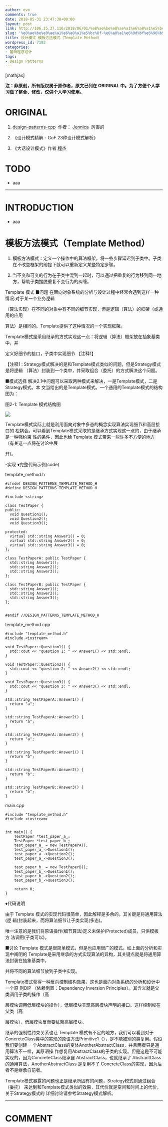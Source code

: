 ```yaml
---
author: evo
comments: true
date: 2018-05-31 23:47:38+00:00
layout: post
link: http://106.15.37.116/2018/06/01/%e8%ae%be%e8%ae%a1%e6%a8%a1%e5%bc%8f-%e6%a8%a1%e6%9d%bf%e6%96%b9%e6%b3%95%e6%a8%a1%e5%bc%8f%ef%bc%88template-method%ef%bc%89/
slug: '%e8%ae%be%e8%ae%a1%e6%a8%a1%e5%bc%8f-%e6%a8%a1%e6%9d%bf%e6%96%b9%e6%b3%95%e6%a8%a1%e5%bc%8f%ef%bc%88template-method%ef%bc%89'
title: 设计模式 模板方法模式（Template Method）
wordpress_id: 7193
categories:
- 基础程序设计
tags:
- Design Patterns
---
```


<!-- more -->

[mathjax]

**注：非原创，所有版权属于原作者，原文已列在 ORIGINAL 中。为了方便个人学习做了整合、修改，仅供个人学习使用。**


# ORIGINAL





 	
  1. [design-patterns-cpp](https://github.com/yogykwan/design-patterns-cpp)  作者： [Jennica](http://jennica.space/)  厉害的

 	
  2. 《设计模式精解 - GoF 23种设计模式解析》

 	
  3. 《大话设计模式》作者 程杰




# TODO





 	
  * aaa





* * *





# INTRODUCTION





 	
  * aaa




# 模板方法模式（Template Method）





 	
  1. 模板方法模式：定义一个操作中的算法框架，将一些步骤延迟到子类中。子类在不改变框架的前提下就可以重新定义某些特定步骤。

 	
  2. 当不变和可变的行为在子类中混到一起时，可以通过把重复的行为移到同一地方，帮助子类摆脱重复不变行为的纠缠。






Template 模式
■问题
在面向对象系统的分析与设计过程中经常会遇到这样一种情况:对于某一个业务逻辑

（算法实现）在不同的对象中有不同的细节实现，但是逻辑（算法）的框架（或通用的应用

算法）是相同的。Template提供了这种情况的一个实现框架。

Template模式是采用继承的方式实现这一点：将逻辑（算法）框架放在抽象基类中，并

定义好细节的接口，子类中实现细节 【注释1】

【注释1 : Strategy模式解决的是和Template模式类似的问题，但是Strategy模式是将逻辑 （算法）封装到一个类中，并采取组合（委托）的方式解决这个问题。

■模式选择
解决2.1中问题可以采取两种模式来解决，一是Template模式，二是Strategy模式。本 文当给出的是Template模式。一个通用的Template模式的结构图为：

图2-1: Template 模式结构图


![](http://106.15.37.116/wp-content/uploads/2018/06/img_5b11002ac90ab.png)


Template模式实际上就是利用面向对象中多态的概念实现算法实现细节和高层接口的 松耦合。可以看到Template模式采取的是继承方式实现这一点的，由于继承是一种强约束 性的条件，因此也给 Template 模式带来一些许多不方便的地方（有关这一点将在讨论中展

开)。

-实现
♦完整代码示例(code)

template_method.h

    
    #ifndef DESIGN_PATTERNS_TEMPLATE_METHOD_H
    #define DESIGN_PATTERNS_TEMPLATE_METHOD_H
    
    #include <string>
    
    class TestPaper {
    public:
      void Question1();
      void Question2();
      void Question3();
    
    protected:
      virtual std::string Answer1() = 0;
      virtual std::string Answer2() = 0;
      virtual std::string Answer3() = 0;
    };
    
    class TestPaperA: public TestPaper {
      std::string Answer1();
      std::string Answer2();
      std::string Answer3();
    };
    
    class TestPaperB: public TestPaper {
      std::string Answer1();
      std::string Answer2();
      std::string Answer3();
    };
    
    
    #endif //DESIGN_PATTERNS_TEMPLATE_METHOD_H
    


template_method.cpp

    
    #include "template_method.h"
    #include <iostream>
    
    void TestPaper::Question1() {
      std::cout << "question 1: " << Answer1() << std::endl;
    }
    
    void TestPaper::Question2() {
      std::cout << "question 2: " << Answer2() << std::endl;
    }
    
    void TestPaper::Question3() {
      std::cout << "question 3: " << Answer3() << std::endl;
    }
    
    std::string TestPaperA::Answer1() {
      return "a";
    }
    
    std::string TestPaperA::Answer2() {
      return "a";
    }
    
    std::string TestPaperA::Answer3() {
      return "a";
    }
    
    std::string TestPaperB::Answer1() {
      return "b";
    }
    
    std::string TestPaperB::Answer2() {
      return "b";
    }
    
    std::string TestPaperB::Answer3() {
      return "b";
    }
    
    


main.cpp

    
    #include "template_method.h"
    #include <iostream>
    
    
    int main() {
        TestPaper *test_paper_a_;
        TestPaper *test_paper_b_;
        test_paper_a_ = new TestPaperA();
        test_paper_a_->Question1();
        test_paper_a_->Question2();
        test_paper_a_->Question3();
    
        test_paper_b_ = new TestPaperB();
        test_paper_b_->Question1();
        test_paper_b_->Question2();
        test_paper_b_->Question3();
    
        return 0;
    }


♦代码说明

由于 Template 模式的实现代码很简单，因此解释是多余的。其关键是将通用算法(逻 辑)封装起来，而将算法细节让子类实现(多态)。

唯一注意的是我们将原语操作(细节算法)定义未保护(Protected)成员，只供模板方 法调用(子类可以)。

■讨论
Template 模式是很简单模式，但是也应用很广的模式。如上面的分析和实现中阐明的 Template是采用继承的方式实现算法的异构，其关键点就是将通用算法封装在抽象基类中，

并将不同的算法细节放到子类中实现。

Template模式获得一种反向控制结构效果，这也是面向对象系统的分析和设计中一个原 则DIP （依赖倒置：Dependency Inversion Principles）。其含义就是父类调用子类的操作（高

层模块调用低层模块的操作），低层模块实现高层模块声明的接口。这样控制权在父类（高

层模块），低层模块反而要依赖高层模块。

继承的强制性约束关系也让 Template 模式有不足的地方，我们可以看到对于 ConcreteClass类中的实现的原语方法Primitive1（），是不能被别的类复用。假设我们要创建 一个AbstractClass的变体AnotherAbstractClass，并且两者只是通用算法不一样，其原语操 作想复用AbstractClass的子类的实现。但是这是不可能实现的，因为ConcreteClass继承自 AbstractClass，也就继承了 AbstractClass 的通用算法，AnotherAbstractClass 是复用不了 ConcreteClass的实现，因为后者不是继承自前者。

Template模式暴露的问题也正是继承所固有的问题，Strategy模式则通过组合（委托） 来达到和Template模式类似的效果，其代价就是空间和时间上的代价，关于Strategy模式的 详细讨论请参考Strategy模式解析。

















* * *





# COMMENT



